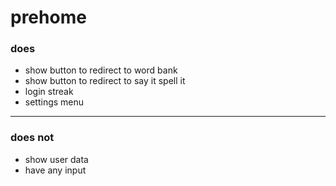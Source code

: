 # prehome

### does
* show button to redirect to word bank
* show button to redirect to say it spell it
* login streak
* settings menu

---

### does not

* show user data
* have any input 